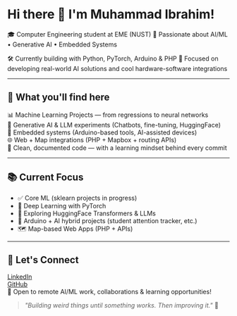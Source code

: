 # Hi there 👋 I'm Muhammad Ibrahim!
🎓 Computer Engineering student at EME (NUST)
🤖 Passionate about AI/ML • Generative AI • Embedded Systems

🛠️ Currently building with Python, PyTorch, Arduino & PHP
📍 Focused on developing real-world AI solutions and cool hardware-software integrations

---

## 🚀 What you'll find here

📊 Machine Learning Projects — from regressions to neural networks  
🔁 Generative AI & LLM experiments (Chatbots, fine-tuning, HuggingFace)  
📡 Embedded systems (Arduino-based tools, AI-assisted devices)  
🌐 Web + Map integrations (PHP + Mapbox + routing APIs)  
📂 Clean, documented code — with a learning mindset behind every commit

---

## 📚 Current Focus

- ✅ Core ML (sklearn projects in progress)
- 🧠 Deep Learning with PyTorch
- 🤖 Exploring HuggingFace Transformers & LLMs
- 🔌 Arduino + AI hybrid projects (student attention tracker, etc.)
- 🗺️ Map-based Web Apps (PHP + APIs)

---

## 🎯 Let's Connect

[LinkedIn](https://linkedin.com/in/yourusername)  
[GitHub](https://github.com/yourusername)  
💬 Open to remote AI/ML work, collaborations & learning opportunities!

> *"Building weird things until something works. Then improving it."* 🔧
